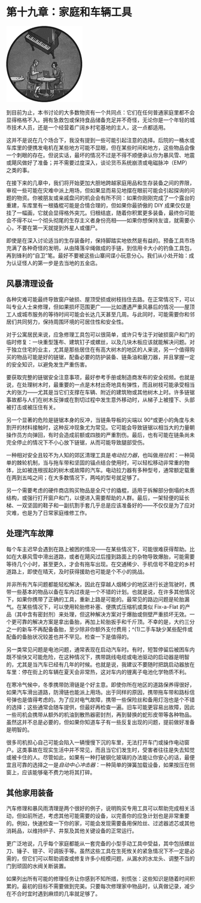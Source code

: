 # 第十九章：家庭和车辆工具

![](img/chapterart.png)

到目前为止，本书讨论的大多数物资有一个共同点：它们在任何普通家庭里都不会显得格格不入。拥有急救包或保持食品储备充足并不奇怪，无论你是一个年轻的城市技术人员，还是一个经营着广阔乡村宅基地的主人，这一点都适用。

这并不是说在几个场合下，我没有提到一些可能引起注意的选择。后院的一桶水或车库里的便携发电机在某些地方可能不显眼，但在某些时间和地方，这些物品会像一个刺眼的存在。但说实话，最坏的情况不过是不得不顺便承认你为暴风雪、地震或飓风做好了准备；并不需要过度深入，谈论货币系统崩溃或电磁脉冲（EMP）之类的事。

在接下来的几章中，我们将开始更加大胆地跨越家庭用品和生存装备之间的界限，审视一些可能在灾难中派上用场，但如果显而易见地摆在眼前可能会引起探询的问题的物资。你被朋友或亲戚盘问的机会会有所不同：如果你刚刚完成了一个露台的重建，车库里有一根撬棍可能是合情合理的，但如果你最骄傲的 DIY 成果仅仅是挂了一幅画，它就会显得格外突兀。归根结底，随着你积累更多装备，最终你可能会不得不以一个彻头彻尾的生存主义者身份亮相——如果你想保持友谊，就需要小心，不要在第一天就提到外星人或僵尸。

即使是在深入讨论适当的生存装备时，保持脚踏实地依然是有益的。预备工具市场充满了各种奇怪的发明，从由降落伞绳做成的手链，到信用卡大小的钓鱼工具包，再到锋利的“自卫”笔。最好不要被这些山寨间谍小玩意分心。我们从小处开始：成为认证怪人的第一步是去当地的五金店。

## 风暴清理设备

各种灾难可能最终导致窗户破损、屋顶受损或树枝挡住去路。在正常情况下，可以叫专业人士来修理，但如果损坏范围更广——比如遭遇严重风暴后的情况——屋顶工人或城市服务的等待时间可能会长达几天甚至几周。与此同时，可能需要你和邻居们共同努力，保持周围环境的可居住性和安全性。

对于公寓居民来说，应急修理工具包可以很简单，或许只专注于对破损窗户和门的临时修复：一块重型篷布、建筑钉子或螺丝，以及几块木板应该就能解决问题。对于独立住宅的业主，尤其是那些居住在有高大树木的地区的人来说，另一个值得购买的物品可能是好的链锯，配备必要的防护装备、链条油和磨刀器，并且掌握一定的安全知识，以避免发生严重伤害。

要获取完整的链锯安全注意事项，最好参考手册或制造商发布的安全视频。也就是说，在处理树木时，最重要的一点是木材出奇地具有弹性，而且树枝可能承受相当大的张力——尤其是当它们支撑在车辆、附近的建筑物或其他树木上时。许多链锯事故都与人们在树木反弹或在割切过程中发生意外移动时，从梯子上被撞下、头部被打击或被压住有关。

另一个显著的危险是链锯本身的反冲，当链条导板的尖端以 90°或更小的角度与未割开的材料接触时，这种反冲现象尤为常见。它可能会导致链锯以相当大的力量朝操作员方向弹回，有时会造成前额或四肢的严重割伤。最后，也有可能在链条尚未完全停止的情况下不小心放下链锯，从而可能导致腿部受伤。

一种相对安全且较不为人知的郊区清理工具是*电动拉力器*，也叫做*拖拉机*：一种简单的棘轮机制，当与拖车带和坚固的锚点结合使用时，可以轻松移动非常重的物体，比如被连根拔起的树木或故障的汽车。电动拉力器有多种型号，通常额定载重在两到五吨之间；在大多数情况下，两吨的型号就足够了。

另一个需要考虑的硬件商店购买物品是全尺寸的撬棍，适用于拆解部分倒塌的木质结构，或强行打开窗户和门，以便进入需要帮助的人群。最后，一架轻便的延长梯、一双坚固的鞋子和一副抗割手套几乎总是应该准备好的——不仅仅是为了应对灾难，也是为了日常家庭维修工作。

## 处理汽车故障

每个车主迟早会遇到在路上被困的情况——在某些情况下，可能很难获得帮助。比如在大暴风雪中滑出道路，或者在飓风过后撞到路面上的杂物导致爆胎，可能需要等待几个小时，甚至更久，才会有拖车出现。在交通稀少、手机信号不稳定的乡村道路上，即使在晴天，及时获得援助也可能是个不小的挑战。

并非所有汽车问题都能轻松解决，因此在穿越人烟稀少的地区进行长途驾驶时，携带一些基本的物品以备在车内过夜是一个不错的计划。也就是说，在许多其他情况下，如果你携带了正确的工具，重新上路是可能的。最常见的路边问题是轮胎漏气。在某些情况下，可以使用轮胎修补塞、便携式压缩机或类似 Fix-a-Flat 的产品（其中含有密封剂）来处理，但这种解决方案对于爆胎或侧壁严重损坏无效。一个更可靠的解决方案是拿出备胎，再加上轮胎扳手和千斤顶。不幸的是，大约三分之一的新车不再配备备胎，至少除非你额外支付费用；^(1)二手车缺少某些配件或配备的备胎状况较差也并不罕见。检查一下是值得的。

另一类常见问题是电池问题，通常表现在启动汽车时。有时，短暂停留后被困车内既不愉快又可能危险，在这种情况下，携带跳线电缆或电池驱动的启动器是明智的，尤其是当汽车已经有几年的时候。也就是说，我建议不要随时把跳启动器放在车里：停在街上的车辆在夏天会非常热，这对车内的锂离子电池化学物质不利。

在寒冷气候中，冬季携带防滑链是个好主意。即使你所在地区的道路保养得很好，如果汽车滑出道路，防滑链也能派上用场。出于同样的原因，携带拖车带和路标信号弹也是值得考虑的。为了应对电气故障，携带一些保险丝和备用灯泡也是个不错的选择；这些通常会随车提供，但最好再检查一遍。旧车可能更容易出故障，因此一些司机会携带从额外的机油到散热器密封剂，再到替换的蛇形皮带等各种物品。虽然这并不总是必要的，但如果你知道车子有一些反复出现的问题，提前做好准备是明智的。

很多司机担心自己可能会陷入一辆慢慢下沉的车里，无法打开车门或操作电动窗户。这类事故在现实生活中并不常见，而且当它们发生时，受害者往往是失去知觉或被卡住的人。尽管如此，如果有一种打破钢化玻璃的办法能让你安心的话，最便宜且可靠的选择之一是*自动中心冲击器*：一种简单的弹簧加载设备，如果按压在侧窗上，应该能够毫不费力地将其打碎。

## 其他家用装备

汽车修理和暴风雨清理是两个很好的例子，说明购买专用工具可以帮助完成相关活动，但如前所述，考虑其他可能需要的设备，以完善你的应急计划也是非常重要的。例如，快速检查一下你的家，可能会发现需要备用保险丝、过滤器滤芯或其他消耗品，以维持炉子、井泵及其他关键设备的正常运行。

更广泛地说，几乎每个家庭都能从一套完备的小型手动工具中受益，其中包括螺丝刀、锤子、钳子、可调扳手等。虽然这些工具在生死攸关的紧急情况下不一定是必需的，但它们可以帮助调查或修复许多小规模问题，从漏水的水龙头、调整不当的门到顽固的水阀关断装置。

如果列出所有可能的修理任务让你感到不知所措，别慌张：这些知识是随着时间积累的。最初的目标不需要做到完美。只要每次修理家中物品时，认真做记录，减少在不合时宜时遇到麻烦的几率就足够了。
